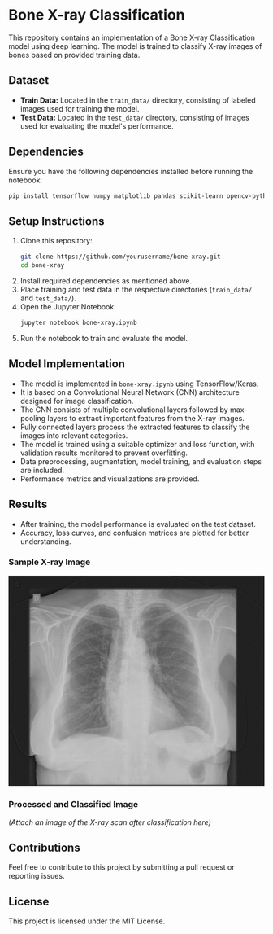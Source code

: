 # Bone X-ray Classification

This repository contains an implementation of a Bone X-ray Classification model using deep learning. The model is trained to classify X-ray images of bones based on provided training data.

## Dataset

- **Train Data:** Located in the `train_data/` directory, consisting of labeled images used for training the model.
- **Test Data:** Located in the `test_data/` directory, consisting of images used for evaluating the model's performance.

## Dependencies

Ensure you have the following dependencies installed before running the notebook:

```bash
pip install tensorflow numpy matplotlib pandas scikit-learn opencv-python
```

## Setup Instructions

1. Clone this repository:
   ```bash
   git clone https://github.com/yourusername/bone-xray.git
   cd bone-xray
   ```
2. Install required dependencies as mentioned above.
3. Place training and test data in the respective directories (`train_data/` and `test_data/`).
4. Open the Jupyter Notebook:
   ```bash
   jupyter notebook bone-xray.ipynb
   ```
5. Run the notebook to train and evaluate the model.

## Model Implementation

- The model is implemented in `bone-xray.ipynb` using TensorFlow/Keras.
- It is based on a Convolutional Neural Network (CNN) architecture designed for image classification.
- The CNN consists of multiple convolutional layers followed by max-pooling layers to extract important features from the X-ray images.
- Fully connected layers process the extracted features to classify the images into relevant categories.
- The model is trained using a suitable optimizer and loss function, with validation results monitored to prevent overfitting.
- Data preprocessing, augmentation, model training, and evaluation steps are included.
- Performance metrics and visualizations are provided.

## Results

- After training, the model performance is evaluated on the test dataset.
- Accuracy, loss curves, and confusion matrices are plotted for better understanding.

### Sample X-ray Image
![sample](https://github.com/Sbahuddin1/Bone-X-Ray-Classification-Algortithm/blob/master/files/image_png.png)

### Processed and Classified Image
*(Attach an image of the X-ray scan after classification here)*

## Contributions

Feel free to contribute to this project by submitting a pull request or reporting issues.

## License

This project is licensed under the MIT License.

